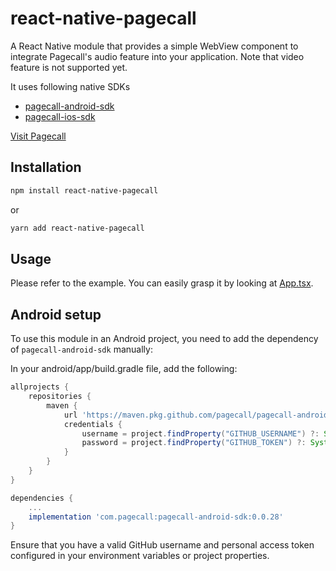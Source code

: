 # react-native-pagecall

A React Native module that provides a simple WebView component to integrate Pagecall's audio feature into your application. Note that video feature is not supported yet.

It uses following native SDKs

- [pagecall-android-sdk](https://github.com/pagecall/pagecall-android-sdk)
- [pagecall-ios-sdk](https://github.com/pagecall/pagecall-ios-sdk)

[Visit Pagecall](https://pagecall.com)

## Installation

```sh
npm install react-native-pagecall
```

or

```sh
yarn add react-native-pagecall
```

## Usage

Please refer to the example. You can easily grasp it by looking at [App.tsx](/example/src/App.tsx).

## Android setup

To use this module in an Android project, you need to add the dependency of `pagecall-android-sdk` manually:

In your android/app/build.gradle file, add the following:

```groovy
allprojects {
    repositories {
        maven {
            url 'https://maven.pkg.github.com/pagecall/pagecall-android-sdk'
            credentials {
                username = project.findProperty("GITHUB_USERNAME") ?: System.getenv("GITHUB_USERNAME")
                password = project.findProperty("GITHUB_TOKEN") ?: System.getenv("GITHUB_TOKEN")
            }
        }
    }
}

dependencies {
    ...
    implementation 'com.pagecall:pagecall-android-sdk:0.0.28'
}

```

Ensure that you have a valid GitHub username and personal access token configured in your environment variables or project properties.
